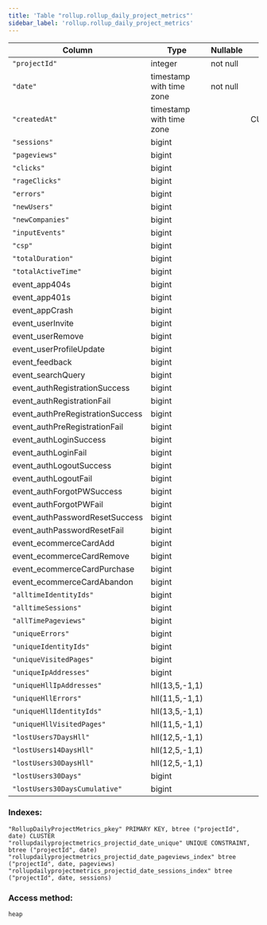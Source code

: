 ```yaml
---
title: 'Table "rollup.rollup_daily_project_metrics"'
sidebar_label: 'rollup.rollup_daily_project_metrics'
---
```

Column              |           Type           | Nullable |      Default      | Storage  | Description 
----------------------------------|--------------------------|----------|-------------------|----------|-------------
`"projectId"`                        | integer                  | not null |                   | plain    | 
`"date"`                             | timestamp with time zone | not null |                   | plain    | 
`"createdAt"`                        | timestamp with time zone |          | CURRENT_TIMESTAMP | plain    | 
`"sessions"`                         | bigint                   |          |                   | plain    | 
`"pageviews"`                        | bigint                   |          |                   | plain    | 
`"clicks"`                           | bigint                   |          |                   | plain    | 
`"rageClicks"`                       | bigint                   |          |                   | plain    | 
`"errors"`                           | bigint                   |          |                   | plain    | 
`"newUsers"`                         | bigint                   |          |                   | plain    | 
`"newCompanies"`                     | bigint                   |          |                   | plain    | 
`"inputEvents"`                      | bigint                   |          |                   | plain    | 
`"csp"`                              | bigint                   |          |                   | plain    | 
`"totalDuration"`                    | bigint                   |          |                   | plain    | 
`"totalActiveTime"`                  | bigint                   |          |                   | plain    | 
event_app404s                    | bigint                   |          |                   | plain    | 
event_app401s                    | bigint                   |          |                   | plain    | 
event_appCrash                   | bigint                   |          |                   | plain    | 
event_userInvite                 | bigint                   |          |                   | plain    | 
event_userRemove                 | bigint                   |          |                   | plain    | 
event_userProfileUpdate          | bigint                   |          |                   | plain    | 
event_feedback                   | bigint                   |          |                   | plain    | 
event_searchQuery                | bigint                   |          |                   | plain    | 
event_authRegistrationSuccess    | bigint                   |          |                   | plain    | 
event_authRegistrationFail       | bigint                   |          |                   | plain    | 
event_authPreRegistrationSuccess | bigint                   |          |                   | plain    | 
event_authPreRegistrationFail    | bigint                   |          |                   | plain    | 
event_authLoginSuccess           | bigint                   |          |                   | plain    | 
event_authLoginFail              | bigint                   |          |                   | plain    | 
event_authLogoutSuccess          | bigint                   |          |                   | plain    | 
event_authLogoutFail             | bigint                   |          |                   | plain    | 
event_authForgotPWSuccess        | bigint                   |          |                   | plain    | 
event_authForgotPWFail           | bigint                   |          |                   | plain    | 
event_authPasswordResetSuccess   | bigint                   |          |                   | plain    | 
event_authPasswordResetFail      | bigint                   |          |                   | plain    | 
event_ecommerceCardAdd           | bigint                   |          |                   | plain    | 
event_ecommerceCardRemove        | bigint                   |          |                   | plain    | 
event_ecommerceCardPurchase      | bigint                   |          |                   | plain    | 
event_ecommerceCardAbandon       | bigint                   |          |                   | plain    | 
`"alltimeIdentityIds"`               | bigint                   |          |                   | plain    | 
`"alltimeSessions"`                  | bigint                   |          |                   | plain    | 
`"allTimePageviews"`                 | bigint                   |          |                   | plain    | 
`"uniqueErrors"`                     | bigint                   |          |                   | plain    | 
`"uniqueIdentityIds"`                | bigint                   |          |                   | plain    | 
`"uniqueVisitedPages"`               | bigint                   |          |                   | plain    | 
`"uniqueIpAddresses"`                | bigint                   |          |                   | plain    | 
`"uniqueHllIpAddresses"`             | hll(13,5,-1,1)           |          |                   | external | 
`"uniqueHllErrors"`                  | hll(11,5,-1,1)           |          |                   | external | 
`"uniqueHllIdentityIds"`             | hll(13,5,-1,1)           |          |                   | external | 
`"uniqueHllVisitedPages"`            | hll(11,5,-1,1)           |          |                   | external | 
`"lostUsers7DaysHll"`                | hll(12,5,-1,1)           |          |                   | external | 
`"lostUsers14DaysHll"`               | hll(12,5,-1,1)           |          |                   | external | 
`"lostUsers30DaysHll"`               | hll(12,5,-1,1)           |          |                   | external | 
`"lostUsers30Days"`                  | bigint                   |          |                   | plain    | 
`"lostUsers30DaysCumulative"`        | bigint                   |          |                   | plain    | 
### Indexes:
```
"RollupDailyProjectMetrics_pkey" PRIMARY KEY, btree ("projectId", date) CLUSTER
"rollupdailyprojectmetrics_projectid_date_unique" UNIQUE CONSTRAINT, btree ("projectId", date)
"rollupdailyprojectmetrics_projectid_date_pageviews_index" btree ("projectId", date, pageviews)
"rollupdailyprojectmetrics_projectid_date_sessions_index" btree ("projectId", date, sessions)
```
### Access method:
```
heap
```
